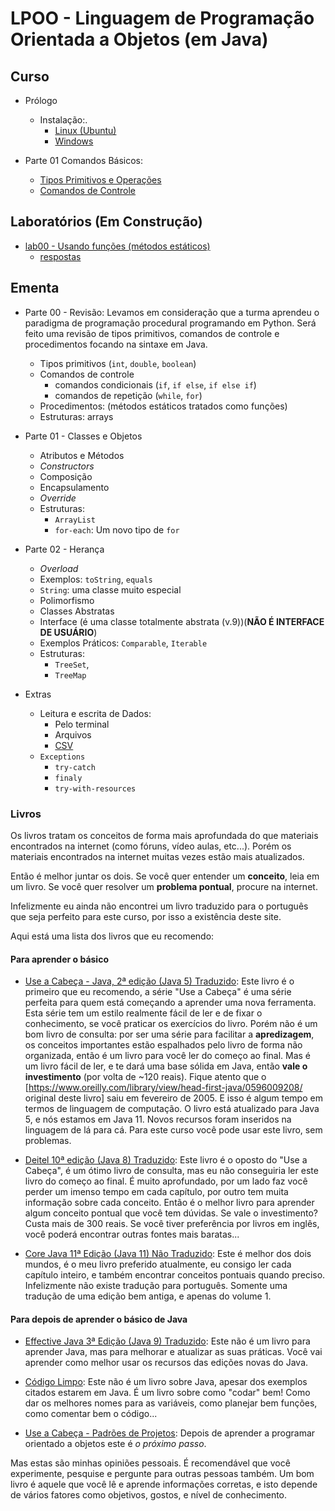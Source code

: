 # LPOO - Linguagem de Programação Orientada a Objetos (em Java)

<!-- ## APS

- [Roteiro](lpoo_files/aps/roteiro.html)
  - [Roteiro em html](lpoo_files/aps/roteiro.html)
  - [Arquivo Oficial](lpoo_files/aps/APS_LPOO_2022.docx)
- [Um exemplo de um programa parecido com a APS](https://github.com/viniciusdenovaes/Unip221LPOO/blob/master/README.md#programa-funcionario) -->


## Curso

- Prólogo
  - Instalação:.
    - [Linux (Ubuntu)](lpoo_files/curso/00-install/linux/00-tuto_instal_linux_ubuntu.html)
    - [Windows](lpoo_files/curso/00-install/windows/00-tuto_instal_windows.html)

- Parte 01 Comandos Básicos:
  - [Tipos Primitivos e Operações](lpoo_files/curso/01/tipos_primitivos.html)
  - [Comandos de Controle](lpoo_files/curso/01/comandos_de_controle.html)

<!-- - Parte 02 Orientação a Objetos
  - [Classes](lpoo_files/curso/02/01-classes.html)
  - [Convenções](lpoo_files/curso/02/02-convencoes.html)

- Parte 03 - Introdução à primeira estrutura de dados: Lista
  - [ArrayList](lpoo_files/curso/03/array_list.html)

- Parte 04 - Herança
  - [Herança](lpoo_files/curso/04/heranca.html)

- Interlúdio 01 - Controle de Erros
  - [Controle de Erros](lpoo_files/curso/00.1-erros-io/01-controle_erros.html)

- Interlúdio 02 - Entrada e Saída
  - [IO](lpoo_files/curso/00.1-erros-io/02-io.html)

- Parte 05 - Importantes Estruturas e Dados e Interfaces (INCOMPLETO)
  - [Set](lpoo_files/curso/05/set.html)
  - [Map](lpoo_files/curso/05/map.html)
 -->

## Laboratórios (Em Construção)

- [lab00 - Usando funções (métodos estáticos)](lpoo_files/laboratorio/00-basico/comandos-basicos.html)
  - [respostas](https://github.com/viniciusdenovaes/Unip211LPOO/tree/main/Lab00/src/lab00)
<!-- - Lab01
  - [lab01 - Classes como estruturas](lpoo_files/laboratorio/01-classes/01.00-classes_pre.html)
  - [lab01 - Classes com métodos](lpoo_files/laboratorio/01-classes/01.01-classes.html)
  - [lab01.02 - Classes (Extra)](lpoo_files/laboratorio/01-classes/01.02-classes_extra.html)
- lab02 - Classes com Encapsulamento
  - [lab02.01 - Get e Set](lpoo_files/laboratorio/02-classes_encapsulamento/02.01-classes_encapsulamento.html)
  - [lab02.02 - Classes com encapsulamento (Extra)](lpoo_files/laboratorio/02-classes_encapsulamento/02.02-classes_encapsulamento.html)
- lab04 - Herança, Classes Abstratas e Polimorfismo
  - [Herança](lpoo_files/laboratorio/04-heranca/04.00-exercicio_heranca.html)
  - [Exemplo sem Herança](lpoo_files/laboratorio/04-heranca/04.01-exercicio_sem_heranca.html)
  - [Modificando exercícios anteriores com Herança, classe abstrata e polimorfismo](lpoo_files/laboratorio/04-heranca/04.02-exercicio_com_heranca.html) -->
<!--* lab04 - Interfaces
  * [Exemplo sem interface](lpoo_files/laboratorio/04-interfaces/04-sem_interface.html)
  * [Lista de Interfaces](lpoo_files/laboratorio/04-interfaces/04-lista_lpoo_interfaces.pdf)
    * [Gabarito](lpoo_files/laboratorio/04-interfaces/04-lista_lpoo_interfaces.zip)
-->

<!--## Trabalho para a NP1

* [Trabalho para a NP1](lpoo_files/trabalhos/01/trabalho01.html)

## APS

* [Documento da APS (em .docx)](lpoo_files/aps/APS_LPOO_2021.docx)
* [Roteiro para a APS (em html)](lpoo_files/aps/roteiro.html)

## Exemplos Vistos em Sala

* [Github](https://github.com/viniciusdenovaes/Unip211LPOO)

-->

## Ementa

* Parte 00 - Revisão: Levamos em consideração que a turma aprendeu o paradigma de programação procedural programando em Python. Será feito uma revisão de tipos primitivos, comandos de controle e procedimentos focando na sintaxe em Java.
    * Tipos primitivos (`int`, `double`, `boolean`)
    * Comandos de controle
        * comandos condicionais (`if`, `if else`, `if else if`)
        * comandos de repetição (`while`, `for`)
    * Procedimentos: (métodos estáticos tratados como funções)
    * Estruturas: arrays

* Parte 01 - Classes e Objetos
  * Atributos e Métodos
  * _Constructors_
  * Composição
  * Encapsulamento
  * _Override_
  * Estruturas:
    * `ArrayList`
    * `for-each`: Um novo tipo de `for`
* Parte 02 - Herança
  * _Overload_
  * Exemplos: `toString`, `equals`
  * `String`: uma classe muito especial
  * Polimorfismo
  * Classes Abstratas
  * Interface (é uma classe totalmente abstrata (v.9))(**NÃO É INTERFACE DE USUÁRIO**)
  * Exemplos Práticos: `Comparable`, `Iterable`
  * Estruturas:
    * `TreeSet`,
    * `TreeMap`
* Extras
    * Leitura e escrita de Dados:
        * Pelo terminal
        * Arquivos
        * [CSV](https://pt.wikipedia.org/wiki/Comma-separated_values)
    * `Exceptions`
         * `try-catch`
         * `finaly`
         * `try-with-resources`


### Livros

Os livros tratam os conceitos de forma mais aprofundada do que materiais encontrados na internet (como fóruns, vídeo aulas, etc...).
Porém os materiais encontrados na internet muitas vezes estão mais atualizados.

Então é melhor juntar os dois.
Se você quer entender um **conceito**, leia em um livro.
Se você quer resolver um **problema pontual**, procure na internet.

Infelizmente eu ainda não encontrei um livro traduzido para o português que seja perfeito para este curso, por isso a existência deste site.

Aqui está uma lista dos livros que eu recomendo:

#### Para aprender o básico

* [Use a Cabeça - Java, 2ª edição (Java 5) Traduzido](http://www.altabooks.com.br/use-a-cabeca-java-2-ed..html):
Este livro é o primeiro que eu recomendo, a série "Use a Cabeça" é uma série perfeita para quem está começando a aprender uma nova ferramenta.
Esta série tem um estilo realmente fácil de ler e de fixar o conhecimento, se você praticar os exercícios do livro.
Porém não é um bom livro de consulta: por ser uma série para facilitar a **apredizagem**,
os conceitos importantes estão espalhados pelo livro de forma não organizada, então é um livro para você ler do começo ao final.
Mas é um livro fácil de ler, e te dará uma base sólida em Java, então **vale o investimento** (por volta de \~120 reais).
Fique atento que o [https://www.oreilly.com/library/view/head-first-java/0596009208/ original deste livro] saiu em fevereiro de 2005.
E isso é algum tempo em termos de linguagem de computação.
O livro está atualizado para Java 5, e nós estamos em Java 11.
Novos recursos foram inseridos na linguagem de lá para cá.
Para este curso você pode usar este livro, sem problemas.


* [Deitel 10ª edição (Java 8) Traduzido](https://www.amazon.com.br/Java®-como-programar-Paul-Deitel/dp/8543004799):
Este livro é o oposto do "Use a Cabeça", é um ótimo livro de consulta, mas eu não conseguiria ler este livro do começo ao final.
É muito aprofundado, por um lado faz você perder um imenso tempo em cada capítulo, por outro tem muita informação sobre cada conceito.
Então é o melhor livro para aprender algum conceito pontual que você tem dúvidas.
Se vale o investimento? Custa mais de 300 reais.
Se você tiver preferência por livros em inglês, você poderá encontrar outras fontes mais baratas...

* [Core Java 11ª Edição (Java 11) Não Traduzido](http://horstmann.com/corejava/):
Este é melhor dos dois mundos, é o meu livro preferido atualmente, eu consigo ler cada capítulo inteiro, e também encontrar conceitos pontuais quando preciso.
Infelizmente não existe tradução para português.
Somente uma tradução de uma edição bem antiga, e apenas do volume 1.

#### Para depois de aprender o básico de Java

* [Effective Java 3ª Edição (Java 9) Traduzido](https://www.amazon.com.br/Java-Efetivo-Melhores-Práticas-Plataforma/dp/8550804622):
Este não é um livro para aprender Java, mas para melhorar e atualizar as suas práticas.
Você vai aprender como melhor usar os recursos das edições novas do Java.

* [Código Limpo](https://www.amazon.com.br/C%C3%B3digo-limpo-Robert-C-Martin/dp/8576082675):
Este não é um livro sobre Java, apesar dos exemplos citados estarem em Java.
É um livro sobre como "codar" bem!
Como dar os melhores nomes para as variáveis, como planejar bem funções, como comentar bem o código...

* [Use a Cabeça - Padrões de Projetos](https://www.amazon.com.br/Cabeça-Padrões-Projetos-Eric-Freeman/dp/8576081741):
Depois de aprender a programar orientado a objetos este é *o próximo passo*.




Mas estas são minhas opiniões pessoais.
É recomendável que você experimente, pesquise e pergunte para outras pessoas também.
Um bom livro é aquele que você lê e aprende informações corretas, e isto depende de vários fatores como objetivos, gostos, e nível de conhecimento.

